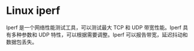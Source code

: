 # Linux iperf

Iperf 是一个网络性能测试工具，可以测试最大 TCP 和 UDP 带宽性能。Iperf 具有多种参数和 UDP 特性，可以根据需要调整。Iperf 可以报告带宽，延迟抖动和数据包丢失。
